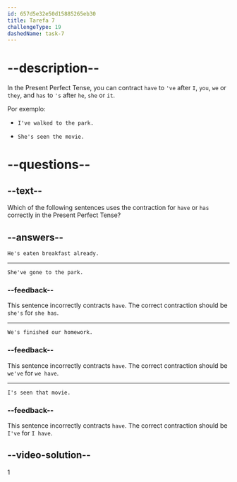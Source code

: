 ```yaml
---
id: 657d5e32e50d15885265eb30
title: Tarefa 7
challengeType: 19
dashedName: task-7
---
```


# --description--

 In the Present Perfect Tense, you can contract `have` to `'ve` after `I`, `you`, `we` or `they`, and `has` to `'s` after `he`, `she` or `it`.

Por exemplo:

- `I've walked to the park.`

- `She's seen the movie.`

# --questions--

## --text--

Which of the following sentences uses the contraction for `have` or `has` correctly in the Present Perfect Tense?

## --answers--

`He's eaten breakfast already.`

---

`She've gone to the park.`

### --feedback--

This sentence incorrectly contracts `have`. The correct contraction should be `she's` for `she has`.

---

`We's finished our homework.`

### --feedback--

This sentence incorrectly contracts `have`. The correct contraction should be `we've` for `we have`.

---

`I's seen that movie.`

### --feedback--

This sentence incorrectly contracts `have`. The correct contraction should be `I've` for `I have`.

## --video-solution--

1

